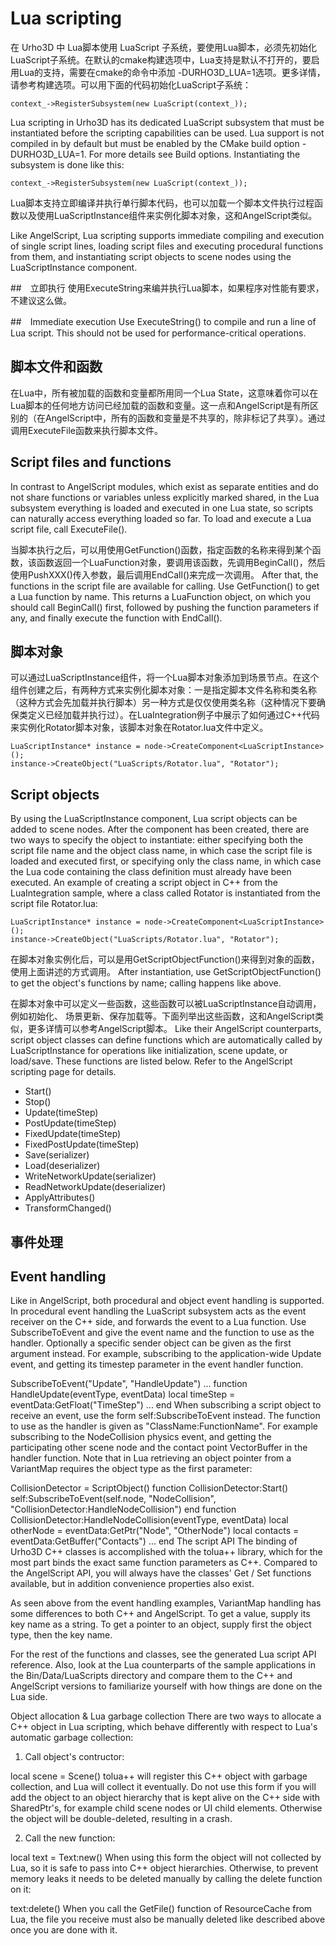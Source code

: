 # Lua scripting

在 Urho3D 中 Lua脚本使用 LuaScript 子系统，要使用Lua脚本，必须先初始化LuaScript子系统。在默认的cmake构建选项中，Lua支持是默认不打开的，要启用Lua的支持，需要在cmake的命令中添加 -DURHO3D_LUA=1选项。更多详情，请参考构建选项。可以用下面的代码初始化LuaScript子系统：

```
context_->RegisterSubsystem(new LuaScript(context_));
```

Lua scripting in Urho3D has its dedicated LuaScript subsystem that must be instantiated before the scripting capabilities can be used. Lua support is not compiled in by default but must be enabled by the CMake build option -DURHO3D_LUA=1. For more details see Build options. Instantiating the subsystem is done like this:

```
context_->RegisterSubsystem(new LuaScript(context_));
```

Lua脚本支持立即编译并执行单行脚本代码，也可以加载一个脚本文件执行过程函数以及使用LuaScriptInstance组件来实例化脚本对象，这和AngelScript类似。

Like AngelScript, Lua scripting supports immediate compiling and execution of single script lines, loading script files and executing procedural functions from them, and instantiating script objects to scene nodes using the LuaScriptInstance component.

##　立即执行
使用ExecuteString来编并执行Lua脚本，如果程序对性能有要求，不建议这么做。

##　Immediate execution
Use ExecuteString() to compile and run a line of Lua script. This should not be used for performance-critical operations.

## 脚本文件和函数
在Lua中，所有被加载的函数和变量都所用同一个Lua State，这意味着你可以在Lua脚本的任何地方访问已经加载的函数和变量。这一点和AngelScript是有所区别的（在AngelScript中，所有的函数和变量是不共享的，除非标记了共享）。通过调用ExecuteFile函数来执行脚本文件。

## Script files and functions
In contrast to AngelScript modules, which exist as separate entities and do not share functions or variables unless explicitly marked shared, in the Lua subsystem everything is loaded and executed in one Lua state, so scripts can naturally access everything loaded so far. To load and execute a Lua script file, call ExecuteFile().

当脚本执行之后，可以用使用GetFunction()函数，指定函数的名称来得到某个函数，该函数返回一个LuaFunction对象，要调用该函数，先调用BeginCall()，然后使用PushXXX()传入参数，最后调用EndCall()来完成一次调用。
After that, the functions in the script file are available for calling. Use GetFunction() to get a Lua function by name. This returns a LuaFunction object, on which you should call BeginCall() first, followed by pushing the function parameters if any, and finally execute the function with EndCall().

## 脚本对象
可以通过LuaScriptInstance组件，将一个Lua脚本对象添加到场景节点。在这个组件创建之后，有两种方式来实例化脚本对象：一是指定脚本文件名称和类名称（这种方式会先加载并执行脚本）另一种方式是仅仅使用类名称（这种情况下要确保类定义已经加载并执行过）。在LuaIntegration例子中展示了如何通过C++代码来实例化Rotator脚本对象，该脚本对象在Rotator.lua文件中定义。

```
LuaScriptInstance* instance = node->CreateComponent<LuaScriptInstance>();
instance->CreateObject("LuaScripts/Rotator.lua", "Rotator");
```
## Script objects
By using the LuaScriptInstance component, Lua script objects can be added to scene nodes. After the component has been created, there are two ways to specify the object to instantiate: either specifying both the script file name and the object class name, in which case the script file is loaded and executed first, or specifying only the class name, in which case the Lua code containing the class definition must already have been executed. An example of creating a script object in C++ from the LuaIntegration sample, where a class called Rotator is instantiated from the script file Rotator.lua:

```
LuaScriptInstance* instance = node->CreateComponent<LuaScriptInstance>();
instance->CreateObject("LuaScripts/Rotator.lua", "Rotator");
```

在脚本对象实例化后，可以是用GetScriptObjectFunction()来得到对象的函数，使用上面讲述的方式调用。
After instantiation, use GetScriptObjectFunction() to get the object's functions by name; calling happens like above.

在脚本对象中可以定义一些函数，这些函数可以被LuaScriptInstance自动调用，例如初始化、 场景更新、保存加载等。下面列举出这些函数，这和AngelScript类似，更多详情可以参考AngelScript脚本。
Like their AngelScript counterparts, script object classes can define functions which are automatically called by LuaScriptInstance for operations like initialization, scene update, or load/save. These functions are listed below. Refer to the AngelScript scripting page for details.

- Start()
- Stop()
- Update(timeStep)
- PostUpdate(timeStep)
- FixedUpdate(timeStep)
- FixedPostUpdate(timeStep)
- Save(serializer)
- Load(deserializer)
- WriteNetworkUpdate(serializer)
- ReadNetworkUpdate(deserializer)
- ApplyAttributes()
- TransformChanged()

## 事件处理

## Event handling
Like in AngelScript, both procedural and object event handling is supported. In procedural event handling the LuaScript subsystem acts as the event receiver on the C++ side, and forwards the event to a Lua function. Use SubscribeToEvent and give the event name and the function to use as the handler. Optionally a specific sender object can be given as the first argument instead. For example, subscribing to the application-wide Update event, and getting its timestep parameter in the event handler function.

SubscribeToEvent("Update", "HandleUpdate")
...
function HandleUpdate(eventType, eventData)
    local timeStep = eventData:GetFloat("TimeStep")
    ...
end
When subscribing a script object to receive an event, use the form self:SubscribeToEvent instead. The function to use as the handler is given as "ClassName:FunctionName". For example subscribing to the NodeCollision physics event, and getting the participating other scene node and the contact point VectorBuffer in the handler function. Note that in Lua retrieving an object pointer from a VariantMap requires the object type as the first parameter:

CollisionDetector = ScriptObject()
function CollisionDetector:Start()
    self:SubscribeToEvent(self.node, "NodeCollision", "CollisionDetector:HandleNodeCollision")
end
function CollisionDetector:HandleNodeCollision(eventType, eventData)
    local otherNode = eventData:GetPtr("Node", "OtherNode")
    local contacts = eventData:GetBuffer("Contacts")
    ...
end
The script API
The binding of Urho3D C++ classes is accomplished with the tolua++ library, which for the most part binds the exact same function parameters as C++. Compared to the AngelScript API, you will always have the classes' Get / Set functions available, but in addition convenience properties also exist.

As seen above from the event handling examples, VariantMap handling has some differences to both C++ and AngelScript. To get a value, supply its key name as a string. To get a pointer to an object, supply first the object type, then the key name.

For the rest of the functions and classes, see the generated Lua script API reference. Also, look at the Lua counterparts of the sample applications in the Bin/Data/LuaScripts directory and compare them to the C++ and AngelScript versions to familiarize yourself with how things are done on the Lua side.

Object allocation & Lua garbage collection
There are two ways to allocate a C++ object in Lua scripting, which behave differently with respect to Lua's automatic garbage collection:

1) Call object's contructor:

local scene = Scene()
tolua++ will register this C++ object with garbage collection, and Lua will collect it eventually. Do not use this form if you will add the object to an object hierarchy that is kept alive on the C++ side with SharedPtr's, for example child scene nodes or UI child elements. Otherwise the object will be double-deleted, resulting in a crash.

2) Call the new function:

local text = Text:new()
When using this form the object will not collected by Lua, so it is safe to pass into C++ object hierarchies. Otherwise, to prevent memory leaks it needs to be deleted manually by calling the delete function on it:

text:delete()
When you call the GetFile() function of ResourceCache from Lua, the file you receive must also be manually deleted like described above once you are done with it.